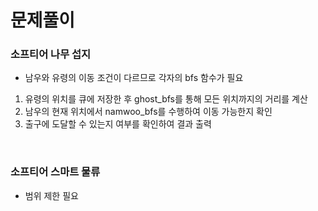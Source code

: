 # 문제풀이

### 소프티어 나무 섭지

- 남우와 유령의 이동 조건이 다르므로 각자의 bfs 함수가 필요
1. 유령의 위치를 큐에 저장한 후 ghost_bfs를 통해 모든 위치까지의 거리를 계산
2. 남우의 현재 위치에서 namwoo_bfs를 수행하여 이동 가능한지 확인
3. 출구에 도달할 수 있는지 여부를 확인하여 결과 출력

</br>

### 소프티어 스마트 물류

- 범위 제한 필요

</br>